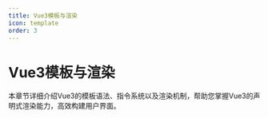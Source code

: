 ```yaml
---
title: Vue3模板与渲染
icon: template
order: 3
---
```


# Vue3模板与渲染

本章节详细介绍Vue3的模板语法、指令系统以及渲染机制，帮助您掌握Vue3的声明式渲染能力，高效构建用户界面。
